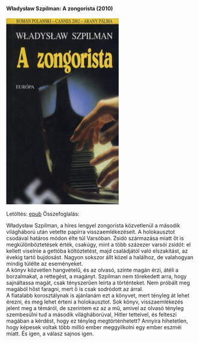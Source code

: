 #### <a name="id_170">Władysław Szpilman: A zongorista (2010)</a>
<img src="https://github.com/BercziSandor/calibre_lib/raw/main/Wladyslaw%20Szpilman/A%20zongorista%20%28170%29/cover.jpg" alt="cover" width="300"/>

Letöltés: [epub](https://github.com/BercziSandor/calibre_lib/raw/main/Wladyslaw%20Szpilman/A%20zongorista%20%28170%29/A%20zongorista%20-%20Wladyslaw%20Szpilman.epub)
Összefoglalás:
<div>
<p>Władysław ​Szpilman, a híres lengyel zongorista közvetlenül a második világháború után vetette papírra visszaemlékezéseit. A holokausztot csodával határos módon élte túl Varsóban. Zsidó származása miatt őt is megkülönböztetések érték, csakúgy, mint a több százezer varsói zsidót: el kellett viselnie a gettóba költöztetést, majd családjától való elszakítást, az évekig tartó bujdosást. Nagyon sokszor állt közel a halálhoz, de valahogyan mindig túlélte az eseményeket.<br>A könyv közvetlen hangvételű, és az olvasó, szinte magán érzi, átéli a borzalmakat, a rettegést, a magányt. Szpilman nem törekedett arra, hogy sajnáltassa magát, csak tényszerűen leírta a történteket. Nem próbált meg magából hőst faragni, mert ő is csak sodródott az árral.<br>A fiatalabb korosztálynak is ajánlanám ezt a könyvet, mert tényleg át lehet érezni, és meg lehet érteni a holokausztot. Sok könyv, visszaemlékezés jelent meg a témáról, de szerintem ez az a mű, amivel az olvasó tényleg szembesülni tud a második világháborúval, Hitler tetteivel, és felteszi magában a kérdést, hogy ez tényleg megtörténhetett? Annyira hihetetlen, hogy képesek voltak több millió ember meggyilkolni egy ember eszméi miatt. És igen, a válasz sajnos igen.</p></div>


